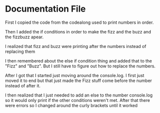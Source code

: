 # Documentation File

First I copied the code from the codealong used to print numbers in order. 

Then I added the if conditions in order to make the fizz and the buzz and the fizzbuzz apear. 

  I realized that fizz and buzz were printing after the numbers instead of replacing them
  
  I then remembered about the else if condition thing and added that to the "Fizz" and "Buzz". But I still have to figure out how to replace the numbers.
  
  After I got that I started just moving around the console.log. I first just moved it to end but that just made the Fizz stuff come before the number instead of after it. 
  
  I then realized that I just needed to add an else to the number console.log so it would only print if the other conditions weren't met. After that there were errors so I changed around the curly brackets until it worked


  
  